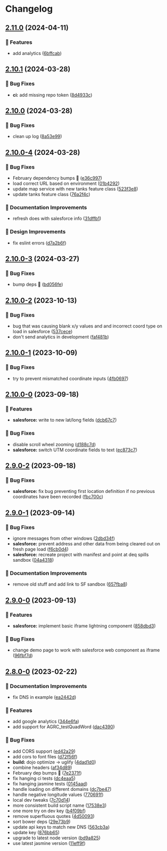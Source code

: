 # Changelog

## [2.11.0](https://github.com/agrc/deq-spills/compare/v2.10.1...v2.11.0) (2024-04-11)


### 🚀 Features

* add analytics ([6bffcab](https://github.com/agrc/deq-spills/commit/6bffcab0eedeb626556090a64ce03844dbe75a8d))

## [2.10.1](https://github.com/agrc/deq-spills/compare/v2.10.0...v2.10.1) (2024-03-28)


### 🐛 Bug Fixes

* **ci:** add missing repo token ([8d4933c](https://github.com/agrc/deq-spills/commit/8d4933c3f4fb84690a7211566028c042e1646852))

## [2.10.0](https://github.com/agrc/deq-spills/compare/v2.10.0-4...v2.10.0) (2024-03-28)


### 🐛 Bug Fixes

* clean up log ([8a53e99](https://github.com/agrc/deq-spills/commit/8a53e999c6c7ebb4b5ca7ae31736fb57a478676a))

## [2.10.0-4](https://github.com/agrc/deq-spills/compare/v2.10.0-3...v2.10.0-4) (2024-03-28)


### 🐛 Bug Fixes

* February dependency bumps 🌲 ([e36c997](https://github.com/agrc/deq-spills/commit/e36c99779cdd28bce8cd365f33a177df0f1ac71b))
* load correct URL based on environment ([01b4292](https://github.com/agrc/deq-spills/commit/01b42920848026d95c69a2c510086db8b9f396f1))
* update map service with new tanks feature class ([523f3e8](https://github.com/agrc/deq-spills/commit/523f3e8eef0cb77c0666eb4edb3248aa3466a2e4))
* update tanks feature class ([76a2f4c](https://github.com/agrc/deq-spills/commit/76a2f4ce6bb651fd0cbc45f1d00825d1e60566dd))


### 📖 Documentation Improvements

* refresh does with salesforce info ([31dffb1](https://github.com/agrc/deq-spills/commit/31dffb1ef32b0cef951023842ea3c890d730f0b6))


### 🎨 Design Improvements

* fix eslint errors ([d7a2b6f](https://github.com/agrc/deq-spills/commit/d7a2b6f962dcac2b3110cd4c0dee91c028ccf824))

## [2.10.0-3](https://github.com/agrc/deq-spills/compare/v2.10.0-2...v2.10.0-3) (2024-03-27)


### 🐛 Bug Fixes

* bump deps 🌲 ([bd056fe](https://github.com/agrc/deq-spills/commit/bd056feb4bdda7077d306e641ee2979cdc601f6a))

## [2.10.0-2](https://github.com/agrc/deq-spills/compare/v2.10.0-1...v2.10.0-2) (2023-10-13)


### 🐛 Bug Fixes

* bug that was causing blank x/y values and and incorrect coord type on load in salesforce ([537cece](https://github.com/agrc/deq-spills/commit/537ceced270962d13df96f63224ad7b37d7c028b))
* don't send analytics in development ([faf481b](https://github.com/agrc/deq-spills/commit/faf481b197d8bcc63db51ba657bcc073ff95f04e))

## [2.10.0-1](https://github.com/agrc/deq-spills/compare/v2.10.0-0...v2.10.0-1) (2023-10-09)


### 🐛 Bug Fixes

* try to prevent mismatched coordinate inputs ([4fb0697](https://github.com/agrc/deq-spills/commit/4fb06976be930800407a0d1815dd0acdb99cc08e))

## [2.10.0-0](https://github.com/agrc/deq-spills/compare/v2.9.0-2...v2.10.0-0) (2023-09-18)


### 🚀 Features

* **salesforce:** write to new lat/long fields ([dcb67c7](https://github.com/agrc/deq-spills/commit/dcb67c716186ebdf1cd21f11ebdd82112f35857c))


### 🐛 Bug Fixes

* disable scroll wheel zooming ([d188c7d](https://github.com/agrc/deq-spills/commit/d188c7d4859aac3dfbce724d2a96db3e0941058a))
* **salesforce:** switch UTM coordinate fields to text ([ec873c7](https://github.com/agrc/deq-spills/commit/ec873c7cf85a23fe327a632d6455ddecefc607a8))

## [2.9.0-2](https://github.com/agrc/deq-spills/compare/v2.9.0-1...v2.9.0-2) (2023-09-18)


### 🐛 Bug Fixes

* **salesforce:** fix bug preventing first location definition if no previous coordinates have been recorded ([fbc700c](https://github.com/agrc/deq-spills/commit/fbc700cec02e1d56fbdcdd622c42c7724ddd7d8b))

## [2.9.0-1](https://github.com/agrc/deq-spills/compare/v2.9.0-0...v2.9.0-1) (2023-09-14)


### 🐛 Bug Fixes

* ignore messages from other windows ([2dbd34f](https://github.com/agrc/deq-spills/commit/2dbd34f26b13af4c504bef67125f09d293706247))
* **salesforce:** prevent address and other data from being cleared out on fresh page load ([f6cb0d4](https://github.com/agrc/deq-spills/commit/f6cb0d4f225a1c00c05618e73417994045e3f5f9))
* **salesforce:** recreate project with manifest and point at deq spills sandbox ([04a4318](https://github.com/agrc/deq-spills/commit/04a43183718bc92f59b8bbb265747a5f2a28d24c))


### 📖 Documentation Improvements

* remove old stuff and add link to SF sandbox ([657fba8](https://github.com/agrc/deq-spills/commit/657fba8d004266144821fbce0c608da752be393a))

## [2.9.0-0](https://github.com/agrc/deq-spills/compare/v2.8.0-0...v2.9.0-0) (2023-09-13)


### 🚀 Features

* **salesforce:** implement basic iframe lightning component ([858dbd3](https://github.com/agrc/deq-spills/commit/858dbd30ad4de0d7e159d7e6e9b13000a0124a96))


### 🐛 Bug Fixes

* change demo page to work with salesforce web component as iframe ([96fbf7d](https://github.com/agrc/deq-spills/commit/96fbf7d0cd48c741c4f3910265ef145db265b293))

## [2.8.0-0](https://github.com/agrc/deq-spills/compare/v2.7.3...v2.8.0-0) (2023-02-22)


### 📖 Documentation Improvements

* fix DNS in example ([ea2442d](https://github.com/agrc/deq-spills/commit/ea2442dfe586c07e9c0ea4bdee8af322dd0ffbc1))


### 🚀 Features

* add google analytics ([344e6fa](https://github.com/agrc/deq-spills/commit/344e6fa718102ca483a6883d68b47154738f2c66))
* add support for AGRC_testQuadWord ([dac4390](https://github.com/agrc/deq-spills/commit/dac4390504b071cfb9c20b144d4e106ecbd3d21c))


### 🐛 Bug Fixes

* add CORS support ([ed42a29](https://github.com/agrc/deq-spills/commit/ed42a297f19e7b8df9b588e529b8de6d48473797))
* add cors to font files ([d72f56f](https://github.com/agrc/deq-spills/commit/d72f56f7947498ae06633d40b45fe1cf09ec278d))
* **build:** dojo optimize -&gt; uglify ([4dad1d0](https://github.com/agrc/deq-spills/commit/4dad1d0c39d4e9230b38266639335711f6e6b348))
* combine headers ([af34d89](https://github.com/agrc/deq-spills/commit/af34d890deeb36e5c804736fda56efb40a04b813))
* February dep bumps 🌲 ([7e2371f](https://github.com/agrc/deq-spills/commit/7e2371fc278afe01dc370aae3e0abd295cbc60f1))
* fix hanging ci tests ([dc4eaa5](https://github.com/agrc/deq-spills/commit/dc4eaa5813d57de43ee1783cf7cd618243766315))
* fix hanging jasmine tests ([0145aad](https://github.com/agrc/deq-spills/commit/0145aada41625be0339c6148c0824af470de1735))
* handle loading on different domains ([dc7be47](https://github.com/agrc/deq-spills/commit/dc7be47c8dcda2d5f0faa57a821e76c44dd36dcb))
* handle negative longitude values ([770691f](https://github.com/agrc/deq-spills/commit/770691f9c8e2a6380201f2924c4af416cc503500))
* local dev tweaks ([7c70d14](https://github.com/agrc/deq-spills/commit/7c70d14464b7d278b88d2140a0f91d0ed71702ab))
* more consistent build script name ([17538e3](https://github.com/agrc/deq-spills/commit/17538e322d446544f038a069abdecda7f6f44874))
* one more try on dev key ([b4f09bf](https://github.com/agrc/deq-spills/commit/b4f09bfdd5c203d2c50bd2bb02b9a046b054ba0e))
* remove superfluous quotes ([4d50093](https://github.com/agrc/deq-spills/commit/4d50093f13bd7c41136658300fff579948b5ec02))
* sort bower deps ([29e73b9](https://github.com/agrc/deq-spills/commit/29e73b96e55cebaa6ae62acd73ad14a1d7ae6d23))
* update api keys to match new DNS ([563cb3a](https://github.com/agrc/deq-spills/commit/563cb3a8d5f4a7b47ccf52db136976569dce1263))
* update key ([876bb65](https://github.com/agrc/deq-spills/commit/876bb65aaaf71627a5e644373df777052f1a43a2))
* upgrade to latest node version ([bd9a825](https://github.com/agrc/deq-spills/commit/bd9a825d91de3f9f4ad806da5254a789936182c7))
* use latest jasmine version ([11eff9f](https://github.com/agrc/deq-spills/commit/11eff9fab8c079991d0f85fd8c76c5ea46c02d3b))
